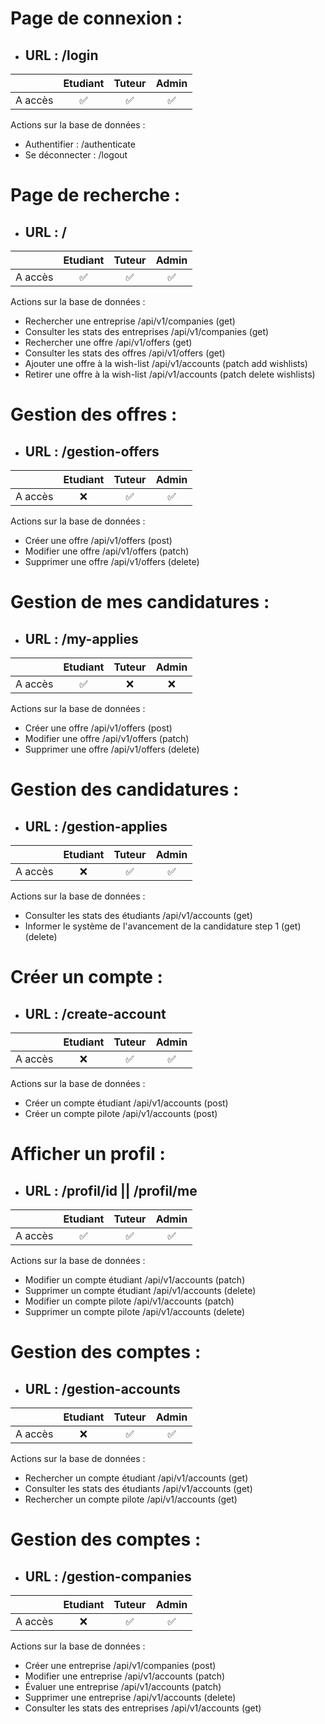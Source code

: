# Page de connexion :
- ## URL : /login

||Etudiant|Tuteur|Admin|
|:-|:-:|:-:|:-:|
|A accès|✅|✅|✅|

Actions sur la base de données :
- Authentifier : /authenticate
- Se déconnecter : /logout

# Page de recherche :
- ## URL : /

||Etudiant|Tuteur|Admin|
|:-|:-:|:-:|:-:|
|A accès|✅|✅|✅|

Actions sur la base de données :
- Rechercher une entreprise /api/v1/companies (get)
- Consulter les stats des entreprises /api/v1/companies (get)
- Rechercher une offre /api/v1/offers (get)
- Consulter les stats des offres /api/v1/offers (get)
- Ajouter une offre à la wish-list /api/v1/accounts (patch add wishlists)
- Retirer une offre à la wish-list /api/v1/accounts (patch delete wishlists)

# Gestion des offres :
- ## URL : /gestion-offers

||Etudiant|Tuteur|Admin|
|:-|:-:|:-:|:-:|
|A accès|❌|✅|✅|

Actions sur la base de données :
- Créer une offre /api/v1/offers (post)
- Modifier une offre /api/v1/offers (patch)
- Supprimer une offre /api/v1/offers (delete)

# Gestion de mes candidatures :
- ## URL : /my-applies

||Etudiant|Tuteur|Admin|
|:-|:-:|:-:|:-:|
|A accès|✅|❌|❌|

Actions sur la base de données :
- Créer une offre /api/v1/offers (post)
- Modifier une offre /api/v1/offers (patch)
- Supprimer une offre /api/v1/offers (delete)

# Gestion des candidatures :
- ## URL : /gestion-applies

||Etudiant|Tuteur|Admin|
|:-|:-:|:-:|:-:|
|A accès|❌|✅|✅|

Actions sur la base de données :
- Consulter les stats des étudiants /api/v1/accounts (get)
- Informer le système de l'avancement de la candidature step 1 (get) (delete)

# Créer un compte :
- ## URL : /create-account

||Etudiant|Tuteur|Admin|
|:-|:-:|:-:|:-:|
|A accès|❌|✅|✅|

Actions sur la base de données :
- Créer un compte étudiant /api/v1/accounts (post)
- Créer un compte pilote /api/v1/accounts (post)

# Afficher un profil :
- ## URL : /profil/id || /profil/me

||Etudiant|Tuteur|Admin|
|:-|:-:|:-:|:-:|
|A accès|✅|✅|✅|

Actions sur la base de données :
- Modifier un compte étudiant /api/v1/accounts (patch)
- Supprimer un compte étudiant /api/v1/accounts (delete)
- Modifier un compte pilote /api/v1/accounts (patch)
- Supprimer un compte pilote /api/v1/accounts (delete)

# Gestion des comptes :
- ## URL : /gestion-accounts

||Etudiant|Tuteur|Admin|
|:-|:-:|:-:|:-:|
|A accès|❌|✅|✅|

Actions sur la base de données :
- Rechercher un compte étudiant /api/v1/accounts (get)
- Consulter les stats des étudiants /api/v1/accounts (get)
- Rechercher un compte pilote /api/v1/accounts (get)

# Gestion des comptes :
- ## URL : /gestion-companies

||Etudiant|Tuteur|Admin|
|:-|:-:|:-:|:-:|
|A accès|❌|✅|✅|

Actions sur la base de données :
- Créer une entreprise /api/v1/companies (post)
- Modifier une entreprise /api/v1/accounts (patch)
- Évaluer une entreprise /api/v1/accounts (patch)
- Supprimer une entreprise /api/v1/accounts (delete)
- Consulter les stats des entreprises /api/v1/accounts (get)